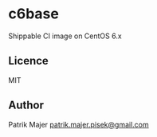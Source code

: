 c6base
================

Shippable CI image on CentOS 6.x

## Licence

MIT

## Author

Patrik Majer <patrik.majer.pisek@gmail.com>